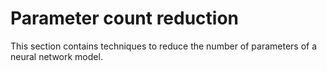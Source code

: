 # Parameter count reduction #

This section contains techniques to reduce the number of parameters of a neural network model. 